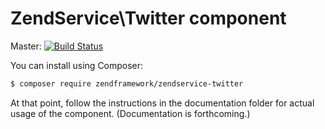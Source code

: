 # ZendService\Twitter component

Master: [![Build Status](https://secure.travis-ci.org/zendframework/ZendService_Twitter.png?branch=master)](http://travis-ci.org/zendframework/ZendService_Twitter)

You can install using Composer:

```bash
$ composer require zendframework/zendservice-twitter
```

At that point, follow the instructions in the documentation folder for actual
usage of the component. (Documentation is forthcoming.)
